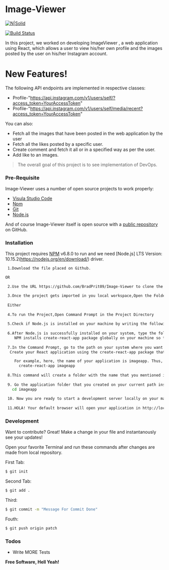 # Image-Viewer

[![N|Solid](https://i0.wp.com/flixtel.in/wp-content/uploads/2018/02/cropped-mpls-new-1.png?resize=150%2C150)](https://www.upgrad.com/)

[![Build Status](https://travis-ci.org/joemccann/dillinger.svg?branch=master)](https://github.com/BradPrit09/Image-Viewer.git)

In this project, we worked on developing ImageViewer , a web application using React, which allows a user to view his/her own profile and the images posted by the user on his/her Instagram account.
 
# New Features!
The following API endpoints are  implemented in respective classes:

  - Profile-"https://api.instagram.com/v1/users/self/?access_token=YourAccessToken"
  - Profile-"https://api.instagram.com/v1/users/self/media/recent?access_token=YourAccessToken"
  


You can also:
  - Fetch all the images that have been posted in the web application by the user
  - Fetch all the likes posted by a specific user.
  - Create comment and fetch it all or in a specified way as per the user.
  - Add like to an images.



> The overall goal of this project is to see implementation of DevOps.


### Pre-Requisite

Image-Viewer uses a number of open source projects to work properly:

* [Visula Studio Code](https://code.visualstudio.com/download)
* [Npm](https://www.npmjs.com/get-npm)
* [Git](https://git-scm.com/downloads)
* [Node.js](https://nodejs.org/en/download/)


And of course Image-Viewer itself is open source with a [public repository](https://github.com/BradPrit09/Image-Viewer/) on GitHub.

### Installation

This project  requires [NPM](https://www.npmjs.com/get-npm)  v6.8.0 to run and we need [Node.js] LTS Version: 10.15.2(https://nodejs.org/en/download/) driver.



```sh
 1.Download the file placed on Github.

OR

 2.Use the URL https://github.com/BradPrit09/Image-Viewer to clone the repository on your local machine

 3.Once the project gets imported in you local workspace,Open the Folder using Visual Studio Code for Devlopment purpose
 
 Either
 
 4.To run the Project,Open Command Prompt in the Project Directory
 
 5.Check if Node.js is installed on your machine by writing the following command: node -v
 
 6.After Node.js is successfully installed on your system, type the following command in your Command Prompt: npm i -g create-react-app
    NPM installs create-react-app package globally on your machine so that you can create a React application at any valid path on your system.
 
 7.In the Command Prompt, go to the path on your system where you want to create your application.
  Create your React application using the create-react-app package that you installed on your machine in the previous step. For this,      you would type a command which mentions create-react-app followed by the name of your application.

    For example, here, the name of your application is imageapp. Thus, the command can be written as follows:
      create-react-app imageapp
      
 8.This command will create a folder with the name that you mentioned inside your current path in the Command Prompt. This folder will consist of all the necessary configuration files that you need
 
 9. Go the application folder that you created on your current path inside the Command Prompt.
   cd imageapp
   
 10. Now you are ready to start a development server locally on your machine and run your application in development mode. For this, write the following command in your Command Prompt: npm start
 
 11.HOLA! Your default browser will open your application in http://localhost:3000/
```




### Development

Want to contribute? Great!
Make a change in your file and instantanously see your updates!

Open your favorite Terminal and run these commands after changes are made from local repository.

First Tab:
```sh
$ git init
```

Second Tab:
```sh
$ git add .
```

 Third:
```sh
$ git commit -m "Message For Commit Done"
```
Fouth:
```sh
$ git push origin patch
```

### Todos

 - Write MORE Tests
 





**Free Software, Hell Yeah!**


